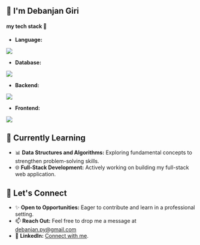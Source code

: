 ## 👋 I'm Debanjan Giri 
#### my tech stack 💎

- **Language:**
<a href="https://skillicons.dev">
  <img src="https://skillicons.dev/icons?i=java,javascript" />
</a>

- **Database:**
<a href="https://skillicons.dev">
    <img src="https://skillicons.dev/icons?i=mongodb,mysql,redis" />
  </a>

  - **Backend:**
<a href="https://skillicons.dev">
    <img src="https://skillicons.dev/icons?i=nodejs,express,spring,hibernate" />
  </a>

- **Frontend:**
<a href="https://skillicons.dev">
  <img src="https://skillicons.dev/icons?i=html,css,bootstrap,react,redux,materialui,vite,figma" />
</a>

## 🌱 Currently Learning
- 📊 **Data Structures and Algorithms:** Exploring fundamental concepts to strengthen problem-solving skills.
- 🌐 **Full-Stack Development:** Actively working on building my full-stack web application.

## 🤝 Let's Connect
- ✨ **Open to Opportunities:** Eager to contribute and learn in a professional setting.
- 📫 **Reach Out:** Feel free to drop me a message at debanjan.py@gmail.com
- 💼 **LinkedIn:** [Connect with me](https://www.linkedin.com/in/debanjanGiri).
